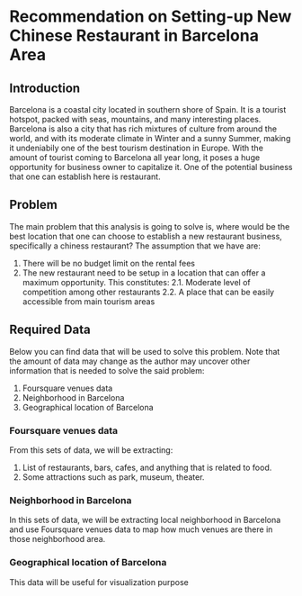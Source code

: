 # Recommendation on Setting-up New Chinese Restaurant in Barcelona Area

## Introduction

Barcelona is a coastal city located in southern shore of Spain. It is a tourist hotspot, packed with 
seas, mountains, and many interesting places. Barcelona is also a city that has rich mixtures of culture 
from around the world, and with its moderate climate in Winter and a sunny Summer, making it undeniabily 
one of the best tourism destination in Europe.
With the amount of tourist coming to Barcelona all year long, it poses a huge opportunity for business 
owner to capitalize it. One of the potential business that one can establish here is restaurant.

## Problem

The main problem that this analysis is going to solve is, where would be the best location that one can 
choose to establish a new restaurant business, specifically a chiness restaurant? The assumption that 
we have are:

1. There will be no budget limit on the rental fees
2. The new restaurant need to be setup in a location that can offer a maximum opportunity. This constitutes:
    2.1. Moderate level of competition among other restaurants
    2.2. A place that can be easily accessible from main tourism areas

## Required Data

Below you can find data that will be used to solve this problem. Note that the amount of data may change
as the author may uncover other information that is needed to solve the said problem:

1. Foursquare venues data
2. Neighborhood in Barcelona
3. Geographical location of Barcelona

### Foursquare venues data

From this sets of data, we will be extracting:
1. List of restaurants, bars, cafes, and anything that is related to food.
2. Some attractions such as park, museum, theater.

### Neighborhood in Barcelona

In this sets of data, we will be extracting local neighborhood in Barcelona and use Foursquare venues data to
map how much venues are there in those neighborhood area.

### Geographical location of Barcelona

This data will be useful for visualization purpose